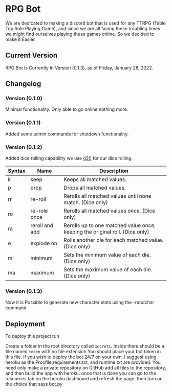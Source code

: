 
# RPG Bot

We are dedicated to making a discord bot
that is used for any TTRPG (Table Top Role Playing Game),
and since we are all facing these troubling times we might find
ourselves playing these games online. So we
decided to make it Easier.

## Current Version

RPG Bot Is Currently In Version (0.1.3), as of
Friday, January 28, 2022.

## Changelog

### Version (0.1.0)

Minimal functionality. Only able to go online
nothing more.

### Version (0.1.1)

Added some admin commands for shutdown functionality.

### Version (0.1.2)

Added dice rolling capability
we use [d20](https://pypi.org/project/d20/) for our dice rolling.

| Syntax | Name | Description |
|---|---|---|
| k | keep | Keeps all matched values. |
| p | drop | Drops all matched values. |
| rr | re-roll | Rerolls all matched values until none match. (Dice only) |
| ro | re-role once | Rerolls all matched values once. (Dice only) |
| ra | reroll and add | Rerolls up to one matched value once, keeping the original roll. (Dice only) |
| e | explode on | Rolls another die for each matched value. (Dice only) |
| mi | minimum | Sets the minimum value of each die. (Dice only) |
| ma | maximum | Sets the maximum value of each die. (Dice only) |

### Version (0.1.3)

Now it is Possible to generate new character stats using the -randchar command

## Deployment

To deploy this project run

Create a folder in the root directory called `secrets`.
Inside there should be a file named `token` with no file extension
You should place your bot token in this file. If you wish to deploy the bot 24/7 on your own.
I suggest using heroku as the Procfile,requirements.txt, and runtime.txt are provided.
You need only make a private repository on GitHub add all files to the repository, and then build the app with heroku.
once that is done you can go to the resources tab on the heroku dashboard and refresh the page.
then turn on the choice that says bot.py
